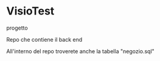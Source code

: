 # VisioTest
 progetto

Repo che contiene il back end 

All'interno del repo troverete anche la tabella  "negozio.sql"
